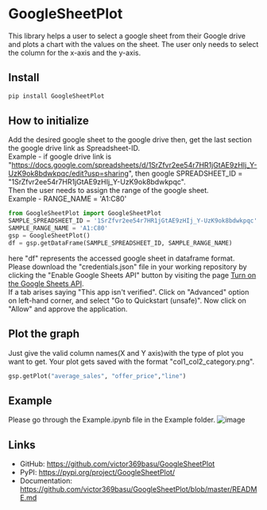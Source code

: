 # GoogleSheetPlot
This library helps a user to select a google sheet from their Google drive and plots a chart with the values on the sheet. The user only needs to select the column for the x-axis and the y-axis.
<br>
## Install
``` python
pip install GoogleSheetPlot
```
## How to initialize
Add the desired google sheet to the google drive then, get the last section the google drive link as Spreadsheet-ID.
<br>
Example - if google drive link is "https://docs.google.com/spreadsheets/d/1SrZfvr2ee54r7HR1jGtAE9zHIj_Y-UzK9ok8bdwkpqc/edit?usp=sharing", then google SPREADSHEET_ID = "1SrZfvr2ee54r7HR1jGtAE9zHIj_Y-UzK9ok8bdwkpqc".
<br>
Then the user needs to assign the range of the google sheet.
<br>
Example - RANGE_NAME = 'A1:C80'

``` python
from GoogleSheetPlot import GoogleSheetPlot
SAMPLE_SPREADSHEET_ID = '1SrZfvr2ee54r7HR1jGtAE9zHIj_Y-UzK9ok8bdwkpqc'
SAMPLE_RANGE_NAME = 'A1:C80'
gsp = GoogleSheetPlot()
df = gsp.getDataFrame(SAMPLE_SPREADSHEET_ID, SAMPLE_RANGE_NAME)
```
here "df" represents the accessed google sheet in dataframe format.
<br>
Please download the "credentials.json" file in your working repository by clicking the "Enable Google Sheets API" button
by visiting the page [Turn on the Google Sheets API](https://developers.google.com/sheets/api/quickstart/python#step_1_turn_on_the).
<br>
If a tab arises saying "This app isn't verified". Click on "Advanced" option on left-hand corner, and select "Go to Quickstart (unsafe)". Now click on "Allow" and approve the application.
## Plot the graph
Just give the valid column names(X and Y axis)with the type of plot you want to get.
Your plot gets saved with the format "col1_col2_category.png".
``` python
gsp.getPlot("average_sales", "offer_price","line")
```
## Example
Please go through the Example.ipynb file in the Example folder.
![image](Example/average_sales_offer_price_scatter.png?raw=true)
## Links
- GitHub: https://github.com/victor369basu/GoogleSheetPlot
- PyPI: https://pypi.org/project/GoogleSheetPlot/
- Documentation: https://github.com/victor369basu/GoogleSheetPlot/blob/master/README.md

